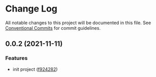 # Change Log

All notable changes to this project will be documented in this file.
See [Conventional Commits](https://conventionalcommits.org) for commit guidelines.

## 0.0.2 (2021-11-11)


### Features

* init project ([f924282](https://github.com/donaldxdonald/eslint-config/commit/f924282604421e97cf8bdc062688d53f3c3ee7bc))
